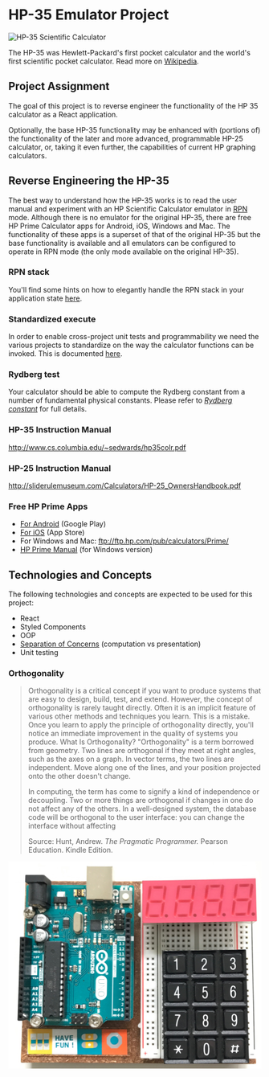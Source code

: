 # HP-35 Emulator Project

![HP-35 Scientific Calculator](http://hpmemoryproject.org/pict/wall_b/hp35.jpg)

The HP-35 was Hewlett-Packard's first pocket calculator and the world's first scientific pocket calculator. Read more on [Wikipedia](https://en.wikipedia.org/wiki/HP-35).

## Project Assignment

The goal of this project is to reverse engineer the functionality of the HP 35 calculator as a React application.

Optionally, the base HP-35 functionality may be enhanced with (portions of) the functionality of the later and more advanced, programmable HP-25 calculator, or, taking it even further, the capabilities of current HP graphing calculators.

## Reverse Engineering the HP-35

The best way to understand how the HP-35 works is to read the user manual and experiment with an HP Scientific Calculator emulator in [RPN](https://en.wikipedia.org/wiki/Reverse_Polish_notation) mode. Although there is no emulator for the original HP-35, there are free HP Prime Calculator apps for Android, iOS, Windows and Mac. The functionality of these apps is a superset of that of the original HP-35 but the base functionality is available and all emulators can be configured to operate in RPN mode (the only mode available on the original HP-35).

### RPN stack

You'll find some hints on how to elegantly handle the RPN stack in your application state [here](https://github.com/remarcmij/calculator-project-class8/blob/master/RPN%20stack.md).

### Standardized execute

In order to enable cross-project unit tests and programmability we need the various projects to standardize on the way the calculator functions can be invoked.
This is documented [here](https://github.com/remarcmij/calculator-project-class8/blob/master/Standarized%20execute.md).

### Rydberg test

Your calculator should be able to compute the Rydberg constant from a number of fundamental physical constants. Please refer to [_Rydberg constant_](https://github.com/remarcmij/calculator-project-class8/blob/master/Rydberg%20constant.md) for full details.

### HP-35 Instruction Manual

http://www.cs.columbia.edu/~sedwards/hp35colr.pdf

### HP-25 Instruction Manual

http://sliderulemuseum.com/Calculators/HP-25_OwnersHandbook.pdf

### Free HP Prime Apps

- [For Android](https://play.google.com/store/apps/details?id=com.hp.primecalculator.free) (Google Play)
- [For iOS](https://itunes.apple.com/us/app/hp-prime-free/id1208226883?mt=8) (App Store)
- For Windows and Mac: ftp://ftp.hp.com/pub/calculators/Prime/
- [HP Prime Manual](http://h10032.www1.hp.com/ctg/Manual/c04773072) (for Windows version)


## Technologies and Concepts

The following technologies and concepts are expected to be used for this project:

- React
- Styled Components
- OOP
- [Separation of Concerns](https://en.wikipedia.org/wiki/Separation_of_concerns) (computation vs presentation)
- Unit testing

### Orthogonality

>Orthogonality is a critical concept if you want to produce systems that are easy to design, build, test, and extend. However, the concept of orthogonality is rarely taught directly. Often it is an implicit feature of various other methods and techniques you learn. This is a mistake. Once you learn to apply the principle of orthogonality directly, you'll notice an immediate improvement in the quality of systems you produce. What Is Orthogonality? "Orthogonality" is a term borrowed from geometry. Two lines are orthogonal if they meet at right angles, such as the axes on a graph. In vector terms, the two lines are independent. Move along one of the lines, and your position projected onto the other doesn't change.
>
>In computing, the term has come to signify a kind of independence or decoupling. Two or more things are orthogonal if changes in one do not affect any of the others. In a well-designed system, the database code will be orthogonal to the user interface: you can change the interface without affecting
>
>Source: Hunt, Andrew. _The Pragmatic Programmer._ Pearson Education. Kindle Edition.


![hardware illustration](./docs/assets/hardware.jpg)
